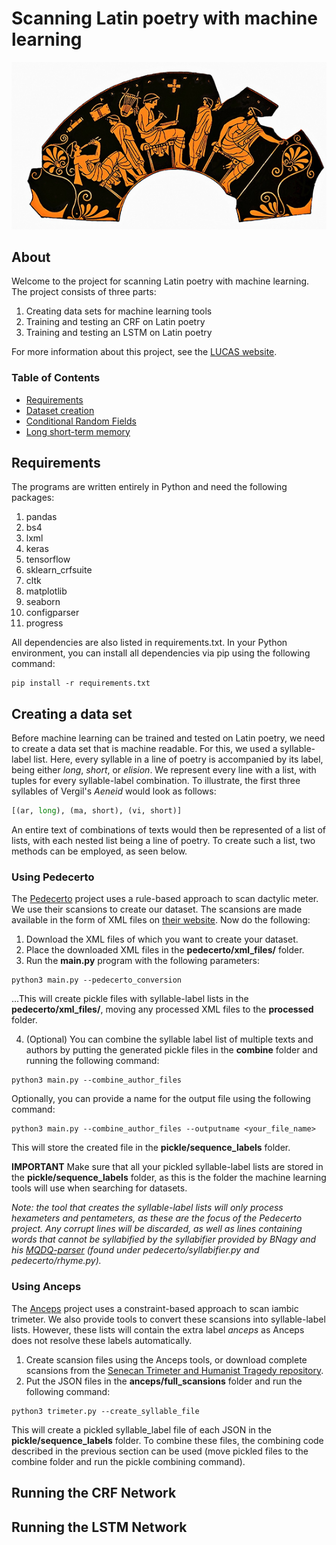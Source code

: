 # Scanning Latin poetry with machine learning
![alt text](https://github.com/Ycreak/Latin_scansion_with_neural_networks/blob/main/banner.jpg "Ancient Tetris professional")

## About
Welcome to the project for scanning Latin poetry with machine learning. The project consists of three parts: 

1. Creating data sets for machine learning tools
2. Training and testing an CRF on Latin poetry
3. Training and testing an LSTM on Latin poetry

For more information about this project, see the [LUCAS website](https://www.universiteitleiden.nl/en/humanities/centre-for-digital-humanities/projects/small-grant-projects#developing-an-intelligent-metrical-analysis-tool-for-latin-poetry).

### Table of Contents  
+ [Requirements](#Requirements)  
+ [Dataset creation](#Dataset)  
+ [Conditional Random Fields](#CRF)  
+ [Long short-term memory](#LSTM)  

<a name="Requirements"/>

## Requirements
The programs are written entirely in Python and need the following packages:

1. pandas
2. bs4
3. lxml
4. keras
5. tensorflow
6. sklearn_crfsuite
7. cltk
8. matplotlib
9. seaborn
10. configparser
11. progress

All dependencies are also listed in requirements.txt. In your Python environment, you can install all dependencies via pip using the following command:

```console 
pip install -r requirements.txt
```

<a name="Dataset"/>

## Creating a data set
Before machine learning can be trained and tested on Latin poetry, we need to create a data set that is machine readable. For this, we used a syllable-label list. Here, every syllable in a line of poetry is accompanied by its label, being either _long_, _short_, or _elision_. We represent every line with a list, with tuples for every syllable-label combination. To illustrate, the first three syllables of Vergil's _Aeneid_ would look as follows:

```python
[(ar, long), (ma, short), (vi, short)]
```

An entire text of combinations of texts would then be represented of a list of lists, with each nested list being a line of poetry. To create such a list, two methods can be employed, as seen below.

### Using Pedecerto
The [Pedecerto](https://www.pedecerto.eu/public/) project uses a rule-based approach to scan dactylic meter. We use their scansions to create our dataset. The scansions are made available in the form of XML files on [their website](https://www.pedecerto.eu/public/pagine/autori). Now do the following:

1. Download the XML files of which you want to create your dataset. 
2. Place the downloaded XML files in the **pedecerto/xml_files/** folder.
3. Run the **main.py** program with the following parameters:

```console 
python3 main.py --pedecerto_conversion
```

...This will create pickle files with syllable-label lists in the **pedecerto/xml_files/**, moving any processed XML files to the **processed** folder. 

4. (Optional) You can combine the syllable label list of multiple texts and authors by putting the generated pickle files in the **combine** folder and running the following command:

```console 
python3 main.py --combine_author_files
```

Optionally, you can provide a name for the output file using the following command:

```console 
python3 main.py --combine_author_files --outputname <your_file_name>
```

This will store the created file in the **pickle/sequence_labels** folder. 

**IMPORTANT** Make sure that all your pickled syllable-label lists are stored in the **pickle/sequence_labels** folder, as this is the folder the machine learning tools will use when searching for datasets.

_Note: the tool that creates the syllable-label lists will only process hexameters and pentameters, as these are the focus of the Pedecerto project. Any corrupt lines will be discarded, as well as lines containing words that cannot be syllabified by the syllabifier provided by BNagy and his [MQDQ-parser](https://github.com/bnagy/mqdq-parser) (found under pedecerto/syllabifier.py and pedecerto/rhyme.py)._

### Using Anceps
The [Anceps]([https://www.pedecerto.eu/public/](https://github.com/Dargones/anceps)) project uses a constraint-based approach to scan iambic trimeter. We also provide tools to convert these scansions into syllable-label lists. However, these lists will contain the extra label _anceps_ as Anceps does not resolve these labels automatically.

1. Create scansion files using the Anceps tools, or download complete scansions from the [Senecan Trimeter and Humanist Tragedy repository](https://github.com/QuantitativeCriticismLab/AJP-2022-Senecan-Trimeter).
2. Put the JSON files in the **anceps/full_scansions** folder and run the following command:

```console 
python3 trimeter.py --create_syllable_file
```
This will create a pickled syllable_label file of each JSON in the **pickle/sequence_labels** folder. To combine these files, the combining code described in the previous section can be used (move pickled files to the combine folder and run the pickle combining command).

<a name="CRF"/>

## Running the CRF Network

<a name="LSTM"/>

## Running the LSTM Network
